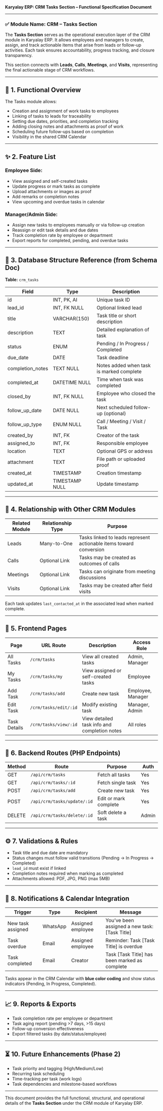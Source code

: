 **Karyalay ERP: CRM Tasks Section – Functional Specification Document**

---

### ✅ Module Name: CRM – Tasks Section
The **Tasks Section** serves as the operational execution layer of the CRM module in Karyalay ERP. It allows employees and managers to create, assign, and track actionable items that arise from leads or follow-up activities. Each task ensures accountability, progress tracking, and closure transparency.

This section connects with **Leads**, **Calls**, **Meetings**, and **Visits**, representing the final actionable stage of CRM workflows.

---

## 📆 1. Functional Overview
The Tasks module allows:
- Creation and assignment of work tasks to employees
- Linking of tasks to leads for traceability
- Setting due dates, priorities, and completion tracking
- Adding closing notes and attachments as proof of work
- Scheduling future follow-ups based on completion
- Visibility in the shared CRM Calendar

---

## ✨ 2. Feature List

### Employee Side:
- View assigned and self-created tasks
- Update progress or mark tasks as complete
- Upload attachments or images as proof
- Add remarks or completion notes
- View upcoming and overdue tasks in calendar

### Manager/Admin Side:
- Assign new tasks to employees manually or via follow-up creation
- Reassign or edit task details and due dates
- Track completion rate by employee or department
- Export reports for completed, pending, and overdue tasks

---

## 🧮 3. Database Structure Reference (from Schema Doc)
**Table:** `crm_tasks`

| Field            | Type            | Description                                         |
|------------------|-----------------|-----------------------------------------------------|
| id               | INT, PK, AI      | Unique task ID                                      |
| lead_id          | INT, FK NULL     | Optional linked lead                                |
| title            | VARCHAR(150)     | Task title or short description                     |
| description      | TEXT             | Detailed explanation of task                        |
| status           | ENUM             | Pending / In Progress / Completed                   |
| due_date         | DATE             | Task deadline                                       |
| completion_notes | TEXT NULL        | Notes added when task is marked complete            |
| completed_at     | DATETIME NULL    | Time when task was completed                        |
| closed_by        | INT, FK NULL     | Employee who closed the task                        |
| follow_up_date   | DATE NULL        | Next scheduled follow-up (optional)                 |
| follow_up_type   | ENUM NULL        | Call / Meeting / Visit / Task                       |
| created_by       | INT, FK          | Creator of the task                                 |
| assigned_to      | INT, FK          | Responsible employee                                |
| location         | TEXT             | Optional GPS or address                             |
| attachment       | TEXT             | File path or uploaded proof                         |
| created_at       | TIMESTAMP        | Creation timestamp                                  |
| updated_at       | TIMESTAMP NULL   | Update timestamp                                   |

---

## 🔗 4. Relationship with Other CRM Modules
| Related Module | Relationship Type | Purpose |
|----------------|-------------------|----------|
| Leads | Many-to-One | Tasks linked to leads represent actionable items toward conversion |
| Calls | Optional Link | Tasks may be created as outcomes of calls |
| Meetings | Optional Link | Tasks can originate from meeting discussions |
| Visits | Optional Link | Tasks may be created after field visits |

Each task updates `last_contacted_at` in the associated lead when marked complete.

---

## 🧱 5. Frontend Pages
| Page | URL Route | Description | Access Role |
|------|------------|-------------|--------------|
| All Tasks | `/crm/tasks` | View all created tasks | Admin, Manager |
| My Tasks | `/crm/tasks/my` | View assigned or self-created tasks | Employee |
| Add Task | `/crm/tasks/add` | Create new task | Employee, Manager |
| Edit Task | `/crm/tasks/edit/:id` | Modify existing task | Manager, Admin |
| Task Details | `/crm/tasks/view/:id` | View detailed task info and completion notes | All roles |

---

## 🚀 6. Backend Routes (PHP Endpoints)
| Method | Route | Purpose | Auth |
|--------|--------|----------|-------|
| GET | `/api/crm/tasks` | Fetch all tasks | Yes |
| GET | `/api/crm/tasks/:id` | Fetch single task | Yes |
| POST | `/api/crm/tasks/add` | Create new task | Yes |
| POST | `/api/crm/tasks/update/:id` | Edit or mark complete | Yes |
| DELETE | `/api/crm/tasks/delete/:id` | Soft delete a task | Admin |

---

## ⚙️ 7. Validations & Rules
- Task title and due date are mandatory
- Status changes must follow valid transitions (Pending → In Progress → Completed)
- `lead_id` must exist if linked
- Completion notes required when marking as completed
- Attachments allowed: PDF, JPG, PNG (max 5MB)

---

## 📧 8. Notifications & Calendar Integration
| Trigger | Type | Recipient | Message |
|----------|------|------------|----------|
| New task assigned | WhatsApp | Assigned employee | You’ve been assigned a new task: [Task Title] |
| Task overdue | Email | Assigned employee | Reminder: Task [Task Title] is overdue |
| Task completed | Email | Creator | Task [Task Title] has been marked as complete |

Tasks appear in the CRM Calendar with **blue color coding** and show status indicators (Pending, In Progress, Completed).

---

## 📈 9. Reports & Exports
- Task completion rate per employee or department
- Task aging report (pending >7 days, >15 days)
- Follow-up conversion effectiveness
- Export filtered tasks (by date/status/employee)

---

## ⏳ 10. Future Enhancements (Phase 2)
- Task priority and tagging (High/Medium/Low)
- Recurring task scheduling
- Time-tracking per task (work logs)
- Task dependencies and milestone-based workflows

---

This document provides the full functional, structural, and operational details of the **Tasks Section** under the CRM module of Karyalay ERP.